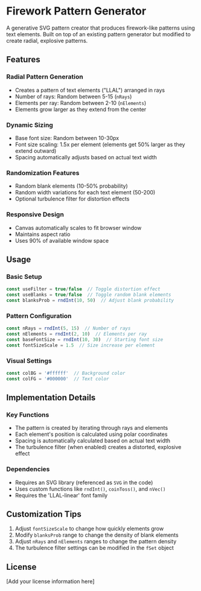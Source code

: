 # Firework Pattern Generator

A generative SVG pattern creator that produces firework-like patterns using text elements. Built on top of an existing pattern generator but modified to create radial, explosive patterns.

## Features

### Radial Pattern Generation
- Creates a pattern of text elements ("LLAL") arranged in rays
- Number of rays: Random between 5-15 (`nRays`)
- Elements per ray: Random between 2-10 (`nElements`)
- Elements grow larger as they extend from the center

### Dynamic Sizing
- Base font size: Random between 10-30px
- Font size scaling: 1.5x per element (elements get 50% larger as they extend outward)
- Spacing automatically adjusts based on actual text width

### Randomization Features
- Random blank elements (10-50% probability)
- Random width variations for each text element (50-200)
- Optional turbulence filter for distortion effects

### Responsive Design
- Canvas automatically scales to fit browser window
- Maintains aspect ratio
- Uses 90% of available window space

## Usage

### Basic Setup
```javascript
const useFilter = true/false  // Toggle distortion effect
const useBlanks = true/false  // Toggle random blank elements
const blanksProb = rndInt(10, 50)  // Adjust blank probability
```

### Pattern Configuration
```javascript
const nRays = rndInt(5, 15)  // Number of rays
const nElements = rndInt(2, 10)  // Elements per ray
const baseFontSize = rndInt(10, 30)  // Starting font size
const fontSizeScale = 1.5  // Size increase per element
```

### Visual Settings
```javascript
const colBG = '#ffffff'  // Background color
const colFG = '#000000'  // Text color
```

## Implementation Details

### Key Functions
- The pattern is created by iterating through rays and elements
- Each element's position is calculated using polar coordinates
- Spacing is automatically calculated based on actual text width
- The turbulence filter (when enabled) creates a distorted, explosive effect

### Dependencies
- Requires an SVG library (referenced as `SVG` in the code)
- Uses custom functions like `rndInt()`, `coinToss()`, and `nVec()`
- Requires the 'LLAL-linear' font family

## Customization Tips

1. Adjust `fontSizeScale` to change how quickly elements grow
2. Modify `blanksProb` range to change the density of blank elements
3. Adjust `nRays` and `nElements` ranges to change the pattern density
4. The turbulence filter settings can be modified in the `fSet` object

## License
[Add your license information here] 